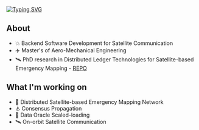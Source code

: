 [![Typing SVG](https://readme-typing-svg.herokuapp.com?font=Bruno+Ace+SC&size=80&pause=1000&color=1D6483&center=true&vCenter=true&width=1024&height=150&lines=Robert+Cowlishaw)](https://git.io/typing-svg)

## About
  
*  💥  Backend Software Development for Satellite Communication
*  ✈️  Master's of Aero-Mechanical Engineering
*  🛰️  PhD research in Distributed Ledger Technologies for Satellite-based Emergency Mapping - [REPO](https://github.com/strath-ace/smart-dao)

## What I'm working on

*  🌋  Distributed Satellite-based Emergency Mapping Network
*  ⚓  Consensus Propagation
*  🔭  Data Oracle Scaled-loading
*  🛰️  On-orbit Satellite Communication
